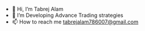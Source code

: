 - 👋 Hi, I’m Tabrej Alam
- 👀 I’m Developing Advance Trading strategies
- 📫 How to reach me tabrejalam786007@gmail.com

<!---
badshahealam/badshahealam is a ✨ special ✨ repository because its `README.md` (this file) appears on your GitHub profile.
You can click the Preview link to take a look at your changes.
--->
